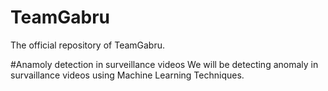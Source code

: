 # TeamGabru
The official repository of TeamGabru.

#Anamoly detection in surveillance videos
We will be detecting anomaly in survaillance videos using Machine Learning Techniques.
